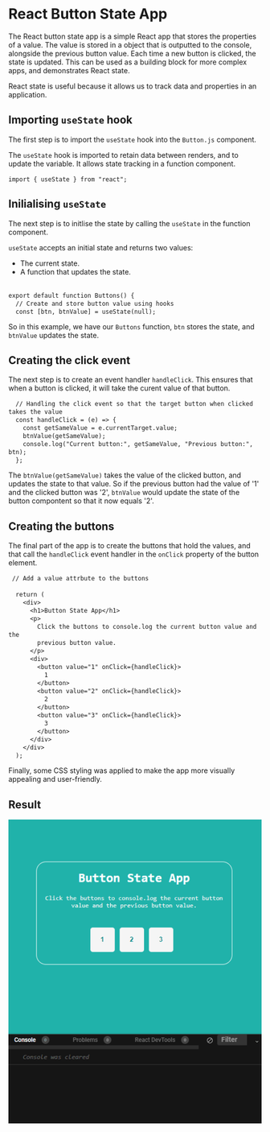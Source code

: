# React Button State App
The React button state app is a simple React app that stores the properties of a value. The value is stored in a object that is outputted to the console, alongside the previous button value. Each time a new button is clicked, the state is updated. This can be used as a building block for more complex apps, and demonstrates React state. 

React state is useful because it allows us to track data and properties in an application.

## Importing `useState` hook
The first step is to import the `useState` hook into the `Button.js` component.

The `useState` hook is imported to retain data between renders, and to update the variable. It allows state tracking in a function component.

```
import { useState } from "react";
```

## Inilialising `useState`

The next step is to initlise the state by calling the `useState` in the function component.

`useState` accepts an initial state and returns two values:

- The current state.
- A function that updates the state.

```

export default function Buttons() {
  // Create and store button value using hooks
  const [btn, btnValue] = useState(null);
  ```
  
  So in this example, we have our `Buttons` function, `btn` stores the state, and `btnValue` updates the state.

## Creating the click event

The next step is to create an event handler `handleClick`. This ensures that when a button is clicked, it will take the curent value of that button. 
```
  // Handling the click event so that the target button when clicked takes the value
  const handleClick = (e) => {
    const getSameValue = e.currentTarget.value;
    btnValue(getSameValue);
    console.log("Current button:", getSameValue, "Previous button:", btn);
  };
```

The `btnValue(getSameValue)` takes the value of the clicked button, and updates the state to that value. So if the previous button had the value of '1' and the clicked button was '2', `btnValue` would update the state of the button compontent so that it now equals '2'.

## Creating the buttons 

The final part of the app is to create the buttons that hold the values, and that call the `handleClick` event handler in the `onClick` property of the button element. 

```
 // Add a value attrbute to the buttons

  return (
    <div>
      <h1>Button State App</h1>
      <p>
        Click the buttons to console.log the current button value and the
        previous button value.
      </p>
      <div>
        <button value="1" onClick={handleClick}>
          1
        </button>
        <button value="2" onClick={handleClick}>
          2
        </button>
        <button value="3" onClick={handleClick}>
          3
        </button>
      </div>
    </div>
  );
```  

Finally, some CSS styling was applied to make the app more visually appealing and user-friendly. 

## Result 



![react-button-state-ex.gif](react-button-state-ex.gif)

